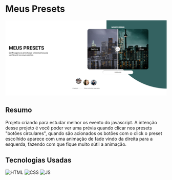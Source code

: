 # Meus Presets

<img src="./asset/preset.png">

## Resumo

Projeto criando para estudar melhor os evento do javascript. A intenção desse projeto é você poder ver uma prévia quando clicar nos presets "botões circulares", quando são acionados os botões com o click o preset escolhido aparece com uma animação de fade vindo da direita para a esquerda, fazendo com que fique muito sútil a animação.

## Tecnologias Usadas

![HTML](https://img.shields.io/badge/HTML5-219052?style=for-the-badge&logo=html5&logoColor=white)
![CSS](https://img.shields.io/badge/CSS3-219052?style=for-the-badge&logo=css3&logoColor=white)
![JS](https://img.shields.io/badge/Javascript-219052?style=for-the-badge&logo=javascript&logoColor=white)
